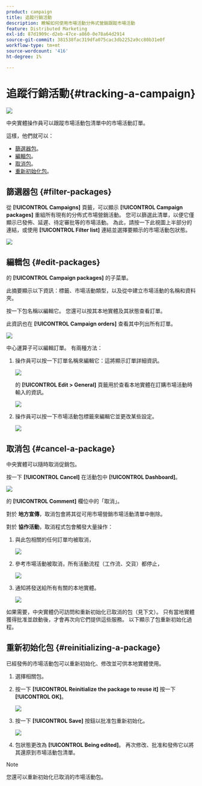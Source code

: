 ```yaml
---
product: campaign
title: 追蹤行銷活動
description: 瞭解如何使用市場活動分佈式營銷跟蹤市場活動
feature: Distributed Marketing
exl-id: 87d1909c-d2eb-47ce-a860-0e78a64d2914
source-git-commit: 381538fac319dfa075cac3db2252a9cc80b31e0f
workflow-type: tm+mt
source-wordcount: '416'
ht-degree: 1%

---
```


# 追蹤行銷活動{#tracking-a-campaign}

![](../../assets/v7-only.svg)

中央實體操作員可以跟蹤市場活動包清單中的市場活動訂單。

這樣，他們就可以：

* [篩選器包](#filter-packages)。
* [編輯包](#edit-packages)。
* [取消包](#cancel-a-package)。
* [重新初始化包](#reinitializing-a-package)。

## 篩選器包 {#filter-packages}

從 **[!UICONTROL Campaigns]** 頁籤，可以顯示 **[!UICONTROL Campaign packages]** 重組所有現有的分佈式市場營銷活動。 您可以篩選此清單，以便它僅顯示已發佈、延遲、待定審批等的市場活動。 為此，請按一下此視圖上半部分的連結，或使用 **[!UICONTROL Filter list]** 連結並選擇要顯示的市場活動包狀態。

![](assets/mkg_dist_catalog_filter.png)

## 編輯包 {#edit-packages}

的 **[!UICONTROL Campaign packages]** 的子菜單。

此摘要顯示以下資訊：標籤、市場活動類型，以及從中建立市場活動的名稱和資料夾。

按一下包名稱以編輯它。 您還可以按其本地實體及其狀態查看訂單。

此資訊也在 **[!UICONTROL Campaign orders]** 查看其中列出所有訂單。

![](assets/mkg_dist_catalog_op_command_details.png)

中心運算子可以編輯訂單。 有兩種方法：

1. 操作員可以按一下訂單名稱來編輯它：這將顯示訂單詳細資訊。

   ![](assets/mkg_dist_catalog_op_command_edit1.png)

   的 **[!UICONTROL Edit > General]** 頁籤用於查看本地實體在訂購市場活動時輸入的資訊。

   ![](assets/mkg_dist_catalog_op_command_edit1a.png)

1. 操作員可以按一下市場活動包標籤來編輯它並更改某些設定。

   ![](assets/mkg_dist_catalog_op_command_edit2.png)

## 取消包 {#cancel-a-package}

中央實體可以隨時取消促銷包。

按一下 **[!UICONTROL Cancel]** 在活動包中 **[!UICONTROL Dashboard]**。

![](assets/mkg_dist_cancel_op_from_dashboard.png)

的 **[!UICONTROL Comment]** 欄位中的「取消」。

對於 **地方宣傳**，取消包會將其從可用市場營銷市場活動清單中刪除。

對於 **協作活動**，取消程式包會觸發大量操作：

1. 與此包相關的任何訂單均被取消，

   ![](assets/mkg_dist_mutual_op_cancelled.png)

1. 參考市場活動被取消，所有活動流程（工作流、交貨）都停止，

   ![](assets/mkg_dist_mutual_op_cancelled1.png)

1. 通知將發送給所有有關的本地實體。

   ![](assets/mkg_dist_mutual_op_cancelled2.png)

如果需要，中央實體仍可訪問和重新初始化已取消的包（見下文）。 只有當地實體獲得批准並啟動後，才會再次向它們提供這些服務。 以下顯示了包重新初始化過程。

## 重新初始化包 {#reinitializing-a-package}

已經發佈的市場活動包可以重新初始化、修改並可供本地實體使用。

1. 選擇相關包。
1. 按一下 **[!UICONTROL Reinitialize the package to reuse it]** 按一下 **[!UICONTROL OK]**。

   ![](assets/mkg_dist_mutual_op_reinit.png)

1. 按一下 **[!UICONTROL Save]** 按鈕以批准包重新初始化。

   ![](assets/mkg_dist_mutual_op_reinit2.png)

1. 包狀態更改為 **[!UICONTROL Being edited]**。 再次修改、批准和發佈它以將其還原到市場活動包清單。

>[!NOTE]
>
>您還可以重新初始化已取消的市場活動包。
